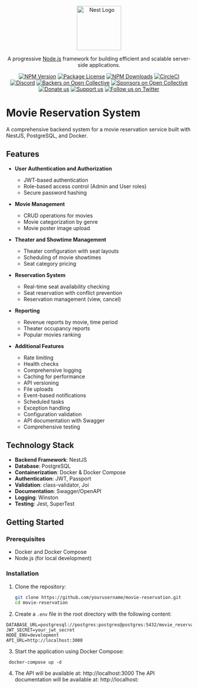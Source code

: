 <p align="center">
  <a href="http://nestjs.com/" target="blank"><img src="https://nestjs.com/img/logo-small.svg" width="120" alt="Nest Logo" /></a>
</p>

[circleci-image]: https://img.shields.io/circleci/build/github/nestjs/nest/master?token=abc123def456
[circleci-url]: https://circleci.com/gh/nestjs/nest

  <p align="center">A progressive <a href="http://nodejs.org" target="_blank">Node.js</a> framework for building efficient and scalable server-side applications.</p>
    <p align="center">
<a href="https://www.npmjs.com/~nestjscore" target="_blank"><img src="https://img.shields.io/npm/v/@nestjs/core.svg" alt="NPM Version" /></a>
<a href="https://www.npmjs.com/~nestjscore" target="_blank"><img src="https://img.shields.io/npm/l/@nestjs/core.svg" alt="Package License" /></a>
<a href="https://www.npmjs.com/~nestjscore" target="_blank"><img src="https://img.shields.io/npm/dm/@nestjs/common.svg" alt="NPM Downloads" /></a>
<a href="https://circleci.com/gh/nestjs/nest" target="_blank"><img src="https://img.shields.io/circleci/build/github/nestjs/nest/master" alt="CircleCI" /></a>
<a href="https://discord.gg/G7Qnnhy" target="_blank"><img src="https://img.shields.io/badge/discord-online-brightgreen.svg" alt="Discord"/></a>
<a href="https://opencollective.com/nest#backer" target="_blank"><img src="https://opencollective.com/nest/backers/badge.svg" alt="Backers on Open Collective" /></a>
<a href="https://opencollective.com/nest#sponsor" target="_blank"><img src="https://opencollective.com/nest/sponsors/badge.svg" alt="Sponsors on Open Collective" /></a>
  <a href="https://paypal.me/kamilmysliwiec" target="_blank"><img src="https://img.shields.io/badge/Donate-PayPal-ff3f59.svg" alt="Donate us"/></a>
    <a href="https://opencollective.com/nest#sponsor"  target="_blank"><img src="https://img.shields.io/badge/Support%20us-Open%20Collective-41B883.svg" alt="Support us"></a>
  <a href="https://twitter.com/nestframework" target="_blank"><img src="https://img.shields.io/twitter/follow/nestframework.svg?style=social&label=Follow" alt="Follow us on Twitter"></a>
</p>
  <!--[![Backers on Open Collective](https://opencollective.com/nest/backers/badge.svg)](https://opencollective.com/nest#backer)
  [![Sponsors on Open Collective](https://opencollective.com/nest/sponsors/badge.svg)](https://opencollective.com/nest#sponsor)-->

# Movie Reservation System

A comprehensive backend system for a movie reservation service built with NestJS, PostgreSQL, and Docker.

## Features

- **User Authentication and Authorization**

  - JWT-based authentication
  - Role-based access control (Admin and User roles)
  - Secure password hashing

- **Movie Management**

  - CRUD operations for movies
  - Movie categorization by genre
  - Movie poster image upload

- **Theater and Showtime Management**

  - Theater configuration with seat layouts
  - Scheduling of movie showtimes
  - Seat category pricing

- **Reservation System**

  - Real-time seat availability checking
  - Seat reservation with conflict prevention
  - Reservation management (view, cancel)

- **Reporting**

  - Revenue reports by movie, time period
  - Theater occupancy reports
  - Popular movies ranking

- **Additional Features**
  - Rate limiting
  - Health checks
  - Comprehensive logging
  - Caching for performance
  - API versioning
  - File uploads
  - Event-based notifications
  - Scheduled tasks
  - Exception handling
  - Configuration validation
  - API documentation with Swagger
  - Comprehensive testing

## Technology Stack

- **Backend Framework**: NestJS
- **Database**: PostgreSQL
- **Containerization**: Docker & Docker Compose
- **Authentication**: JWT, Passport
- **Validation**: class-validator, Joi
- **Documentation**: Swagger/OpenAPI
- **Logging**: Winston
- **Testing**: Jest, SuperTest

## Getting Started

### Prerequisites

- Docker and Docker Compose
- Node.js (for local development)

### Installation

1. Clone the repository:

   ```bash
   git clone https://github.com/yourusername/movie-reservation.git
   cd movie-reservation

   ```

2. Create a `.env` file in the root directory with the following content:

```
DATABASE_URL=postgresql://postgres:postgres@postgres:5432/movie_reservation
JWT_SECRET=your_jwt_secret
NODE_ENV=development
API_URL=http://localhost:3000
```

3. Start the application using Docker Compose:

` docker-compose up -d`

4. The API will be available at: http://localhost:3000
   The API documentation will be available at: http://localhost:
